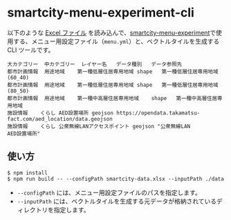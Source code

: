 # smartcity-menu-experiment-cli


以下のような [Excel ファイル](https://docs.google.com/spreadsheets/d/1IQKC5dRNlWaINs0BkmYamaLQIgX6kQuLLzN-nQryBlU/edit?usp=sharing) を読み込んで、[smartcity-menu-experiment](https://github.com/geolonia/smartcity-menu-experiment)で使用する、メニュー用設定ファイル（`menu.yml`）と、ベクトルタイルを生成する CLI ツールです。

```
大カテゴリー	中カテゴリー	レイヤー名	データ種別	データ参照先
都市計画情報	用途地域	第一種低層住居専用地域	shape	第一種低層住居専用地域(60_40)
都市計画情報	用途地域	第一種低層住居専用地域	shape	第一種低層住居専用地域(80_50)
都市計画情報	用途地域	第一種中高層住居専用地域 	shape	第一種中高層住居専用地域
施設情報	くらし	AED設置場所	geojson	https://opendata.takamatsu-fact.com/aed_location/data.geojson
施設情報	くらし	公衆無線LANアクセスポイント	geojson	"公衆無線LAN
AED設置場所"
```

## 使い方

```
$ npm install
$ npm run build -- --configPath smartcity-data.xlsx --inputPath ./data
```
- `--configPath` には、メニュー用設定ファイルのパスを指定します。
- `--inputPath` には、ベクトルタイルを生成する元データが格納されているディレクトリを指定します。